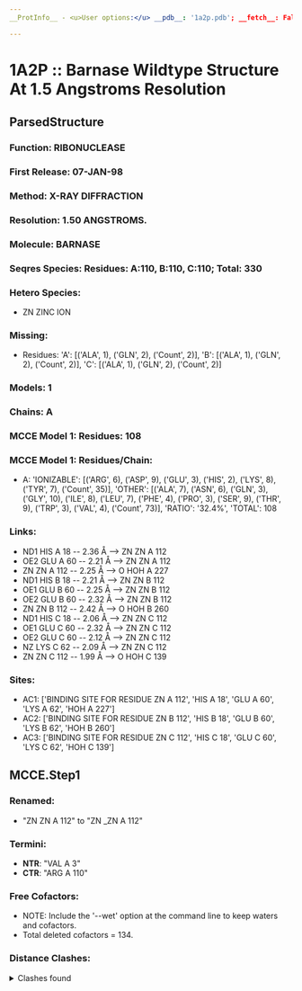 ```yaml
---
__ProtInfo__ - <u>User options:</u> __pdb__: '1a2p.pdb'; __fetch__: False; __d__: 4; __e__: 'mcce'; __u__: ''; __wet__: False; __noter__: False; 

---
```

# 1A2P :: Barnase Wildtype Structure At 1.5 Angstroms Resolution
## ParsedStructure
### Function: RIBONUCLEASE
### First Release: 07-JAN-98
### Method: X-RAY DIFFRACTION
### Resolution: 1.50 ANGSTROMS.
### Molecule: BARNASE
### Seqres Species: Residues: A:110, B:110, C:110; Total: 330
### Hetero Species:
  - ZN ZINC ION

### Missing:
  - Residues:
 'A': [('ALA', 1), ('GLN', 2), ('Count', 2)], 'B': [('ALA', 1), ('GLN', 2), ('Count', 2)], 'C': [('ALA', 1), ('GLN', 2), ('Count', 2)]

### Models: 1
### Chains: A
### MCCE Model 1: Residues: 108
### MCCE Model 1: Residues/Chain:
  - A:
 'IONIZABLE': [('ARG', 6), ('ASP', 9), ('GLU', 3), ('HIS', 2), ('LYS', 8), ('TYR', 7), ('Count', 35)],
 'OTHER': [('ALA', 7), ('ASN', 6), ('GLN', 3), ('GLY', 10), ('ILE', 8), ('LEU', 7), ('PHE', 4), ('PRO', 3), ('SER', 9), ('THR', 9), ('TRP', 3), ('VAL', 4),
           ('Count', 73)],
 'RATIO': '32.4%',
 'TOTAL': 108

### Links:
  - ND1 HIS A 18 -- 2.36 Å --> ZN  ZN A 112
  - OE2 GLU A 60 -- 2.21 Å --> ZN  ZN A 112
  - ZN  ZN A 112 -- 2.25 Å --> O  HOH A 227
  - ND1 HIS B 18 -- 2.21 Å --> ZN  ZN B 112
  - OE1 GLU B 60 -- 2.25 Å --> ZN  ZN B 112
  - OE2 GLU B 60 -- 2.32 Å --> ZN  ZN B 112
  - ZN  ZN B 112 -- 2.42 Å --> O  HOH B 260
  - ND1 HIS C 18 -- 2.06 Å --> ZN  ZN C 112
  - OE1 GLU C 60 -- 2.32 Å --> ZN  ZN C 112
  - OE2 GLU C 60 -- 2.12 Å --> ZN  ZN C 112
  - NZ LYS C 62 -- 2.09 Å --> ZN  ZN C 112
  - ZN  ZN C 112 -- 1.99 Å --> O  HOH C 139

### Sites:
  - AC1: ['BINDING SITE FOR RESIDUE ZN A 112', 'HIS A  18', 'GLU A  60', 'LYS A  62', 'HOH A 227']
  - AC2: ['BINDING SITE FOR RESIDUE ZN B 112', 'HIS B  18', 'GLU B  60', 'LYS B  62', 'HOH B 260']
  - AC3: ['BINDING SITE FOR RESIDUE ZN C 112', 'HIS C  18', 'GLU C  60', 'LYS C  62', 'HOH C 139']

## MCCE.Step1
### Renamed:
  - "ZN    ZN A 112" to "ZN   _ZN A 112"

### Termini:
 - <strong>NTR</strong>: "VAL A   3"
 - <strong>CTR</strong>: "ARG A 110"

### Free Cofactors:
  - NOTE: Include the '--wet' option at the command line to keep waters and cofactors.
  - Total deleted cofactors = 134.

### Distance Clashes:
<details><summary>Clashes found</summary>

- d= 1.53: " CA  NTR A   3" to " CB  VAL A   3"

</details>

